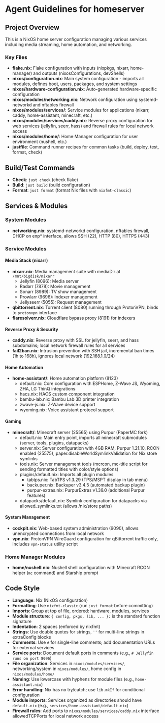 # Agent Guidelines for homeserver

## Project Overview
This is a NixOS home server configuration managing various services including media streaming, home automation, and networking.

### Key Files
- **flake.nix**: Flake configuration with inputs (nixpkgs, nixarr, home-manager) and outputs (nixosConfigurations, devShells)
- **nixos/configuration.nix**: Main system configuration - imports all modules, defines boot, users, packages, and system settings
- **nixos/hardware-configuration.nix**: Auto-generated hardware-specific configuration
- **nixos/modules/networking.nix**: Network configuration using systemd-networkd and nftables firewall
- **nixos/modules/services/**: Service modules for applications (nixarr, caddy, home-assistant, minecraft, etc.)
- **nixos/modules/services/caddy.nix**: Reverse proxy configuration for web services (jellyfin, seerr, hass) and firewall rules for local network access
- **nixos/modules/home/**: Home Manager configuration for user environment (nushell, etc.)
- **justfile**: Command runner recipes for common tasks (build, deploy, test, format, check)

## Build/Test Commands
- **Check**: `just check` (check flake)
- **Build**: `just build` (build configuration)
- **Format**: `just format` (format Nix files with `nixfmt-classic`)

## Services & Modules

### System Modules
- **networking.nix**: systemd-networkd configuration, nftables firewall, DHCP on enp* interface, allows SSH (22), HTTP (80), HTTPS (443)

### Service Modules

#### Media Stack (nixarr)
- **nixarr.nix**: Media management suite with mediaDir at `/mnt/bigdisk/nixarr`
  - Jellyfin (8096): Media server
  - Radarr (7878): Movie management
  - Sonarr (8989): TV show management
  - Prowlarr (9696): Indexer management
  - Jellyseerr (5055): Request management
- **qbittorrent.nix**: Torrent client (8080) running through ProtonVPN, binds to `protonvpn` interface
- **flaresolverr.nix**: Cloudflare bypass proxy (8191) for indexers

#### Reverse Proxy & Security
- **caddy.nix**: Reverse proxy with SSL for jellyfin, seerr, and hass subdomains; local network firewall rules for all services
- **fail2ban.nix**: Intrusion prevention with SSH jail, incremental ban times (1h to 168h), ignores local network (192.168.1.0/24)

#### Home Automation
- **home-assistant/**: Home automation platform (8123)
  - default.nix: Core configuration with ESPHome, Z-Wave JS, Wyoming, ZHA, LG ThinQ integrations
  - hacs.nix: HACS custom component integration
  - bambu-lab.nix: Bambu Lab 3D printer integration
  - zwave-js.nix: Z-Wave device support
  - wyoming.nix: Voice assistant protocol support

#### Gaming
- **minecraft/**: Minecraft server (25565) using Purpur (PaperMC fork)
  - default.nix: Main entry point, imports all minecraft submodules (server, tools, plugins, datapacks)
  - server.nix: Server configuration with 4GB RAM, Purpur 1.21.10, RCON enabled (25575), paper.disableWorldSymlinkValidation for Nix store symlinks
  - tools.nix: Server management tools (mcrcon, mc-title script for sending formatted titles with color/style options)
  - plugins/default.nix: Imports all plugin modules
    - tabtps.nix: TabTPS v1.3.29 (TPS/MSPT display in tab menu)
    - backuper.nix: Backuper v3.4.5 (automated backup plugin)
    - purpur-extras.nix: PurpurExtras v1.36.0 (additional Purpur features)
  - datapacks/default.nix: Symlink configuration for datapacks via allowed_symlinks.txt (allows /nix/store paths)

#### System Management
- **cockpit.nix**: Web-based system administration (9090), allows unencrypted connections from local network
- **vpn.nix**: ProtonVPN WireGuard configuration for qBittorrent traffic only, includes `vpn-status` utility script

### Home Manager Modules
- **home/nushell.nix**: Nushell shell configuration with Minecraft RCON helper (`mc` command) and Starship prompt

## Code Style
- **Language**: Nix (NixOS configuration)
- **Formatting**: Use `nixfmt-classic` (run `just format` before committing)
- **Imports**: Group at top of file, ordered: hardware, modules, services
- **Module structure**: `{ config, pkgs, lib, ... }:` is the standard function signature
- **Indentation**: 2 spaces (enforced by nixfmt)
- **Strings**: Use double quotes for strings, `''` for multi-line strings in extraConfig blocks
- **Comments**: Use `#` for single-line comments; add documentation URLs for external services
- **Service ports**: Document default ports in comments (e.g., `# Jellyfin runs on port 8096`)
- **File organization**: Services in `nixos/modules/services/`, networking/system in `nixos/modules/`, home config in `nixos/modules/home/`
- **Naming**: Use lowercase with hyphens for module files (e.g., `home-assistant.nix`)
- **Error handling**: Nix has no try/catch; use `lib.mkIf` for conditional configuration
- **Module imports**: Services organized as directories should have `default.nix` (e.g., `services/home-assistant/default.nix`)
- **Firewall rules**: Add ports to `nixos/modules/services/caddy.nix` interface allowedTCPPorts for local network access
